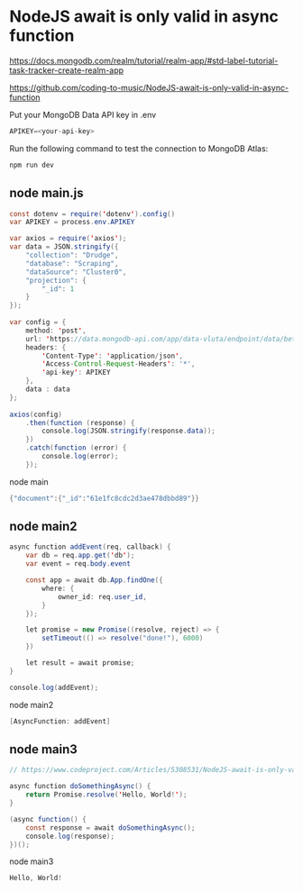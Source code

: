 # NodeJS await is only valid in async function

https://docs.mongodb.com/realm/tutorial/realm-app/#std-label-tutorial-task-tracker-create-realm-app

https://github.com/coding-to-music/NodeJS-await-is-only-valid-in-async-function

Put your MongoDB Data API key in .env
```java
APIKEY=<your-api-key>
```

Run the following command to test the connection to MongoDB Atlas:
```java
npm run dev
```

## node main.js

```java
const dotenv = require('dotenv').config()
var APIKEY = process.env.APIKEY

var axios = require('axios');
var data = JSON.stringify({
    "collection": "Drudge",
    "database": "Scraping",
    "dataSource": "Cluster0",
    "projection": {
        "_id": 1
    }
});
            
var config = {
    method: 'post',
    url: 'https://data.mongodb-api.com/app/data-vluta/endpoint/data/beta/action/findOne',
    headers: {
        'Content-Type': 'application/json',
        'Access-Control-Request-Headers': '*',
        'api-key': APIKEY
    },
    data : data
};
            
axios(config)
    .then(function (response) {
        console.log(JSON.stringify(response.data));
    })
    .catch(function (error) {
        console.log(error);
    });
```

node main

```java
{"document":{"_id":"61e1fc8cdc2d3ae478dbbd89"}}
```

## node main2

```java
async function addEvent(req, callback) {
    var db = req.app.get('db');
    var event = req.body.event

    const app = await db.App.findOne({
        where: {
            owner_id: req.user_id,
        }
    });

    let promise = new Promise((resolve, reject) => {
        setTimeout(() => resolve("done!"), 6000)
    })

    let result = await promise;
}

console.log(addEvent);
```


node main2
```java
[AsyncFunction: addEvent]
```

## node main3
```java
// https://www.codeproject.com/Articles/5308531/NodeJS-await-is-only-valid-in-async-function

async function doSomethingAsync() {
    return Promise.resolve('Hello, World!');
}

(async function() {
    const response = await doSomethingAsync();
    console.log(response);
})();
```

node main3
```java
Hello, World!
```
